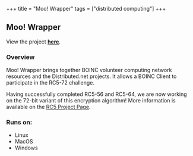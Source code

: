 +++
title = "Moo! Wrapper"
tags = ["distributed computing"]
+++

## Moo! Wrapper

View the project [**here**](https://moowrap.net/).

### Overview

Moo! Wrapper brings together BOINC volunteer computing network resources and the Distributed.net projects. It allows a BOINC Client to participate in the RC5-72 challenge.

Having successfully completed RC5-56 and RC5-64, we are now working on the 72-bit variant of this encryption algorithm! More information is available on the [RC5 Project Page](https://www.distributed.net/RC5). 

### Runs on:
- Linux
- MacOS
- Windows
